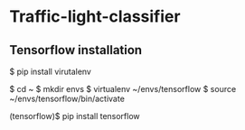# Traffic-light-classifier
## Tensorflow installation

$ pip install virutalenv

$ cd ~
$ mkdir envs
$ virtualenv ~/envs/tensorflow
$ source ~/envs/tensorflow/bin/activate

(tensorflow)$ pip install tensorflow

